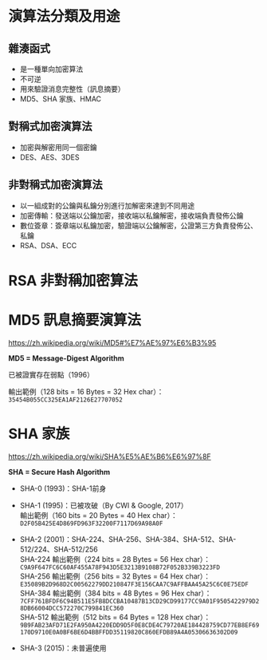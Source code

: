 演算法分類及用途
================

雜湊函式
--------

- 是一種單向加密算法
- 不可逆
- 用來驗證消息完整性（訊息摘要）
- MD5、SHA 家族、HMAC


對稱式加密演算法
----------------

- 加密與解密用同一個密鑰
- DES、AES、3DES


非對稱式加密演算法
------------------

- 以一組成對的公鑰與私鑰分別進行加解密來達到不同用途
- 加密傳輸：發送端以公鑰加密，接收端以私鑰解密，接收端負責發佈公鑰
- 數位簽章：簽章端以私鑰加密，驗證端以公鑰解密，公證第三方負責發佈公、私鑰
- RSA、DSA、ECC



RSA 非對稱加密算法
==================



MD5 訊息摘要演算法
==================

https://zh.wikipedia.org/wiki/MD5#%E7%AE%97%E6%B3%95

**MD5 = Message-Digest Algorithm**

已被證實存在弱點（1996）

輸出範例（128 bits = 16 Bytes = 32 Hex char）：`35454B055CC325EA1AF2126E27707052`


SHA 家族
========

https://zh.wikipedia.org/wiki/SHA%E5%AE%B6%E6%97%8F

**SHA = Secure Hash Algorithm**

- SHA-0 (1993)：SHA-1前身  
  
- SHA-1 (1995)：已被攻破（By CWI & Google, 2017）  
  輸出範例（160 bits = 20 Bytes = 40 Hex char）：`D2F05B425E4D869FD963F32200F7117D69A98A0F`
  
- SHA-2 (2001)：SHA-224、SHA-256、SHA-384、SHA-512、SHA-512/224、SHA-512/256  
  SHA-224 輸出範例（224 bits = 28 Bytes = 56 Hex char）：`C9A9F647FC6C60AF455A78F943D5E3213B9108B72F052B339B3223FD`  
  SHA-256 輸出範例（256 bits = 32 Bytes = 64 Hex char）：`E35089B2D968D2C00562279DD210847F3E156CAA7C9AFFBAA45A25C6C0E75EDF`  
  SHA-384 輸出範例（384 bits = 48 Bytes = 96 Hex char）：`7CFF761BFDF6C94B511E5FB8DCCBA10487B13CD29CD99177CC9A01F9505422979D28DB66004DCC572270C799841EC360`  
  SHA-512 輸出範例（512 bits = 64 Bytes = 128 Hex char）：`9B9FAB23AFD71E2FA950A4220EDD9D5F0E8CDE4C79720AE184428759CD77EB8EF69170D9710E0A0BF6BE6D4BBFFDD35119820C860EFDB89A4A05306636302D09`  
  
- SHA-3 (2015)：未普遍使用
